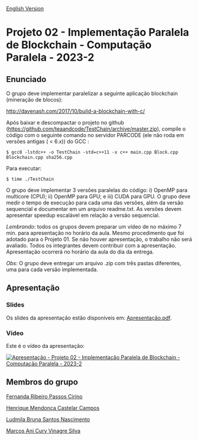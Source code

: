 [English Version](README.EN.md)

# Projeto 02 - Implementação Paralela de Blockchain - Computação Paralela - 2023-2

## Enunciado

O grupo deve implementar paralelizar a seguinte aplicação blockchain (mineração de blocos):

http://davenash.com/2017/10/build-a-blockchain-with-c/

Após baixar e descompactar o projeto no github (https://github.com/teaandcode/TestChain/archive/master.zip), compile o código com o seguinte comando no servidor PARCODE (ele não roda em versões antigas ( < 6.x)) do GCC :

```
$ gcc8 -lstdc++ -o TestChain -std=c++11 -x c++ main.cpp Block.cpp Blockchain.cpp sha256.cpp
```

Para executar:

```
$ time ./TestChain
```

O grupo deve implementar 3 versões paralelas do código: i) OpenMP para multicore (CPU); ii) OpenMP para GPU; e iii) CUDA para GPU. O grupo deve medir o tempo de execução para cada uma das versões, além da versão sequencial e documentar em um arquivo readme.txt. As versões devem apresentar speedup escalável em relação a versão sequencial.

*Lembrando*: todos os grupos devem preparar um vídeo de no máximo 7 min. para apresentação no horário da aula. Mesmo procedimento que foi adotado para o Projeto 01. Se não houver apresentação, o trabalho não será avaliado. Todos os integrantes devem contribuir com a apresentação. Apresentação ocorrerá no horário da aula do dia da entrega.

*Obs*: O grupo deve entregar um arquivo .zip com três pastas diferentes, uma para cada versão implementada.

## Apresentação

### Slides

Os slides da apresentação estão disponíveis em: [Apresentação.pdf](Apresentação.pdf).

### Vídeo

Este é o vídeo da apresentação:

[![Apresentação - Projeto 02 - Implementação Paralela de Blockchain - Computação Paralela - 2023-2](https://img.youtube.com/vi/WkpesiNS20U/0.jpg)](https://www.youtube.com/watch?v=WkpesiNS20U)

## Membros do grupo

[Fernanda Ribeiro Passos Cirino](https://github.com/FernandaPassosc)

[Henrique Mendonça Castelar Campos](https://github.com/Henriquemcc)

[Ludmila Bruna Santos Nascimento](https://github.com/ludbruna)

[Marcos Ani Cury Vinagre Silva](https://github.com/MarcosAniCury)

